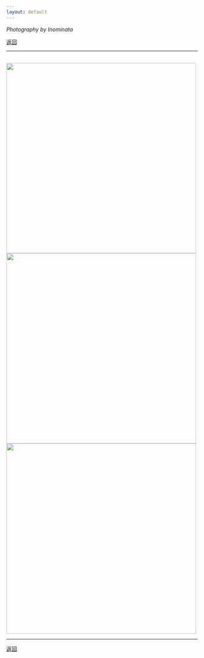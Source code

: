 ```yaml
---
layout: default
---
```


_Photography by Inominata_

[返回](../)

* * *

<br />

<img src="../docs/assets/images/no_interlopers.jpg" width="500" />

<br />

<img src="../docs/assets/images/coordination.jpg" width="500" />

<br />

<img src="../docs/assets/images/of_murder.png" width="500" />

<br />

* * *

[返回](../)

<br />
